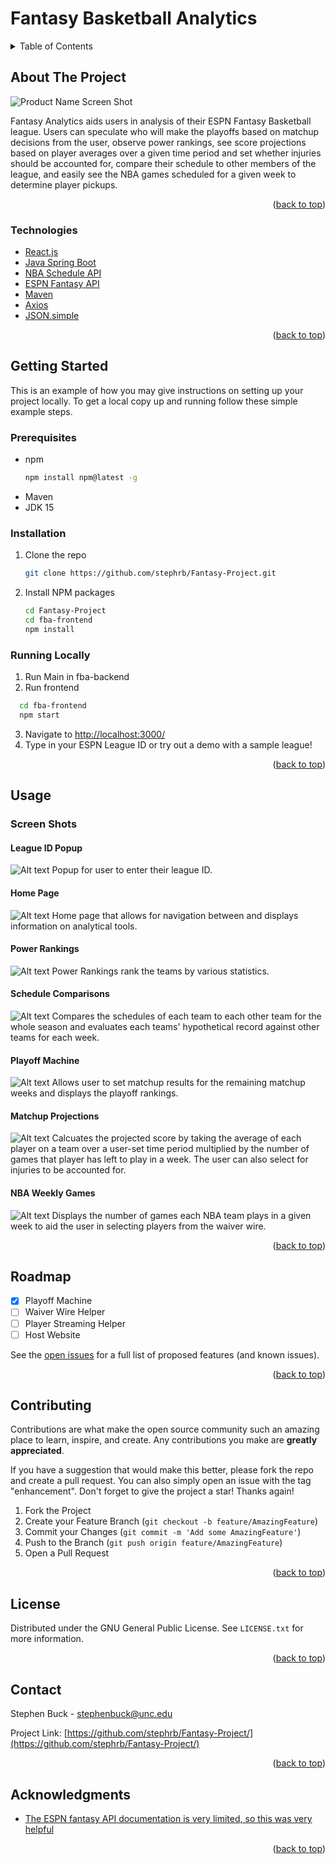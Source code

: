 # Fantasy Basketball Analytics
<!-- TABLE OF CONTENTS -->
<details>
  <summary>Table of Contents</summary>
  <ol>
    <li>
      <a href="#about-the-project">About The Project</a>
      <ul>
        <li><a href="#technologies">Technologies</a></li>
      </ul>
    </li>
    <li>
      <a href="#getting-started">Getting Started</a>
      <ul>
        <li><a href="#prerequisites">Prerequisites</a></li>
        <li><a href="#installation">Installation</a></li>
      </ul>
    </li>
    <li><a href="#usage">Usage</a></li>
    <li><a href="#roadmap">Roadmap</a></li>
    <li><a href="#contributing">Contributing</a></li>
    <li><a href="#license">License</a></li>
    <li><a href="#contact">Contact</a></li>
    <li><a href="#acknowledgments">Acknowledgments</a></li>
  </ol>
</details>



<!-- ABOUT THE PROJECT -->
## About The Project
![Product Name Screen Shot](fba-screenshots/title.png?raw=true)
<p> Fantasy Analytics aids users in analysis of their ESPN Fantasy Basketball league. Users can speculate who will make the playoffs based on matchup decisions from the user, observe power rankings, see score projections based on player averages over a given time period and set whether injuries should be accounted for, compare their schedule to other members of the league, and easily see the NBA games scheduled for a given week to determine player pickups. </p>
<p align="right">(<a href="#top">back to top</a>)</p>


### Technologies

* [React.js](https://reactjs.org/)
* [Java Spring Boot](https://spring.io/projects/spring-boot)
* [NBA Schedule API](https://write.corbpie.com/using-the-nba-schedule-api-with-php/)
* [ESPN Fantasy API](https://fantasy.espn.com/apis/v3/games/fba/)
* [Maven](https://maven.apache.org/)
* [Axios](https://axios-http.com/)
* [JSON.simple](https://mvnrepository.com/artifact/com.googlecode.json-simple/json-simple)


<p align="right">(<a href="#top">back to top</a>)</p>



<!-- GETTING STARTED -->
## Getting Started

This is an example of how you may give instructions on setting up your project locally.
To get a local copy up and running follow these simple example steps.

### Prerequisites

* npm
  ```sh
  npm install npm@latest -g
  ```
 * Maven
 * JDK 15

### Installation

1. Clone the repo
   ```sh
   git clone https://github.com/stephrb/Fantasy-Project.git
   ```
2. Install NPM packages
   ```sh
   cd Fantasy-Project
   cd fba-frontend
   npm install
   ```

### Running Locally
1. Run Main in fba-backend
2. Run frontend
 ```sh
   cd fba-frontend
   npm start
   ```
3. Navigate to [http://localhost:3000/](http://localhost:3000/)
4. Type in your ESPN League ID or try out a demo with a sample league!
<p align="right">(<a href="#top">back to top</a>)</p>



<!-- USAGE EXAMPLES -->
## Usage
### Screen Shots
#### League ID Popup
![Alt text](fba-screenshots/popup.png?raw=true "Popup")
Popup for user to enter their league ID.
#### Home Page
![Alt text](fba-screenshots/homepage.png?raw=true "Home Page")
Home page that allows for navigation between and displays information on analytical tools.
#### Power Rankings
![Alt text](fba-screenshots/powerrankings.png?raw=true "Power Rankings")
Power Rankings rank the teams by various statistics.
#### Schedule Comparisons
![Alt text](fba-screenshots/comparison.png?raw=true "Schedule Comparisons")
Compares the schedules of each team to each other team for the whole season and evaluates each teams' hypothetical record against other teams for each week.
#### Playoff Machine
![Alt text](fba-screenshots/playoffmachine.png?raw=true "Playoff Machine")
Allows user to set matchup results for the remaining matchup weeks and displays the playoff rankings.
#### Matchup Projections
![Alt text](fba-screenshots/projections.png?raw=true "Matchup Projections")
Calcuates the projected score by taking the average of each player on a team over a user-set time period multiplied by the number of games that player has left to play in a week. The user can also select for injuries to be accounted for.
#### NBA Weekly Games
![Alt text](fba-screenshots/nbagames.png?raw=true "NBA Weekly Games")
Displays the number of games each NBA team plays in a given week to aid the user in selecting players from the waiver wire.

<p align="right">(<a href="#top">back to top</a>)</p>



<!-- ROADMAP -->
## Roadmap

- [x] Playoff Machine
- [ ] Waiver Wire Helper
- [ ] Player Streaming Helper
- [ ] Host Website

See the [open issues](https://github.com/stephrb/Fantasy-Project/issues) for a full list of proposed features (and known issues).

<p align="right">(<a href="#top">back to top</a>)</p>



<!-- CONTRIBUTING -->
## Contributing

Contributions are what make the open source community such an amazing place to learn, inspire, and create. Any contributions you make are **greatly appreciated**.

If you have a suggestion that would make this better, please fork the repo and create a pull request. You can also simply open an issue with the tag "enhancement".
Don't forget to give the project a star! Thanks again!

1. Fork the Project
2. Create your Feature Branch (`git checkout -b feature/AmazingFeature`)
3. Commit your Changes (`git commit -m 'Add some AmazingFeature'`)
4. Push to the Branch (`git push origin feature/AmazingFeature`)
5. Open a Pull Request

<p align="right">(<a href="#top">back to top</a>)</p>



<!-- LICENSE -->
## License

Distributed under the GNU General Public License. See `LICENSE.txt` for more information.

<p align="right">(<a href="#top">back to top</a>)</p>



<!-- CONTACT -->
## Contact

Stephen Buck - stephenbuck@unc.edu

Project Link: [https://github.com/stephrb/Fantasy-Project/](https://github.com/stephrb/Fantasy-Project/)

<p align="right">(<a href="#top">back to top</a>)</p>



<!-- ACKNOWLEDGMENTS -->
## Acknowledgments

* [The ESPN fantasy API documentation is very limited, so this was very helpful](https://github.com/cwendt94/espn-api)

<p align="right">(<a href="#top">back to top</a>)</p>



<!-- MARKDOWN LINKS & IMAGES -->
<!-- https://www.markdownguide.org/basic-syntax/#reference-style-links -->
[product-screenshot]: images/screenshot.png
